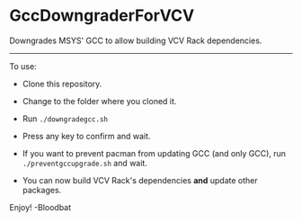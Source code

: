 # GccDowngraderForVCV
Downgrades MSYS' GCC to allow building VCV Rack dependencies.

---

To use:

- Clone this repository.

- Change to the folder where you cloned it.

- Run `./downgradegcc.sh`

- Press any key to confirm and wait.

- If you want to prevent pacman from updating GCC (and only GCC), run `./preventgccupgrade.sh` and wait.

- You can now build VCV Rack's dependencies **and** update other packages.

Enjoy! -Bloodbat
